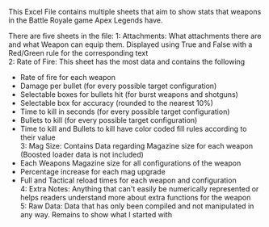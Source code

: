 This Excel File contains multiple sheets that aim to show stats that weapons in the Battle Royale game Apex Legends have.

There are five sheets in the file:
1: Attachments: What attachments there are and what Weapon can equip them. Displayed using True and False with a Red/Green rule for the corresponding text<br />
2: Rate of Fire: This sheet has the most data and contains the following<br />
  - Rate of fire for each weapon
  - Damage per bullet (for every possible target configuration)
  - Selectable boxes for bullets hit (for burst weapons and shotguns)
  - Selectable box for accuracy (rounded to the nearest 10%)
  - Time to kill in seconds (for every possible target configuration)
  - Bullets to kill (for every possible target configuration)
  - Time to kill and Bullets to kill have color coded fill rules according to their value<br />
3: Mag Size: Contains Data regarding Magazine size for each weapon (Boosted loader data is not included)
  - Each Weapons Magazine size for all configurations of the weapon
  - Percentage increase for each mag upgrade
  - Full and Tactical reload times for each weapon and configuration<br />
4: Extra Notes: Anything that can't easily be numerically represented or helps readers understand more about extra functions for the weapon<br />
5: Raw Data: Data that has only been compiled and not manipulated in any way. Remains to show what I started with
